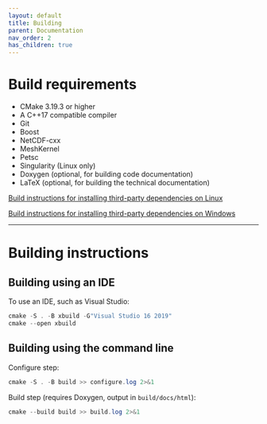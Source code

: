 ```yaml
---
layout: default
title: Building
parent: Documentation
nav_order: 2
has_children: true
---
```


# Build requirements

 - CMake 3.19.3 or higher
 - A C++17 compatible compiler
 - Git
 - Boost
 - NetCDF-cxx
 - MeshKernel
 - Petsc
 - Singularity (Linux only)
 - Doxygen (optional, for building code documentation)
 - LaTeX (optional, for building the technical documentation)

[Build instructions for installing third-party dependencies on Linux](./building_on_linux.md)

[Build instructions for installing third-party dependencies on Windows](./building_on_windows.md)

---
# Building instructions

## Building using an IDE

To use an IDE, such as Visual Studio:

```powershell
cmake -S . -B xbuild -G"Visual Studio 16 2019"
cmake --open xbuild
```

## Building using the command line

Configure step:
```powershell
cmake -S . -B build >> configure.log 2>&1
```

Build step (requires Doxygen, output in `build/docs/html`):
```powershell
cmake --build build >> build.log 2>&1
```

